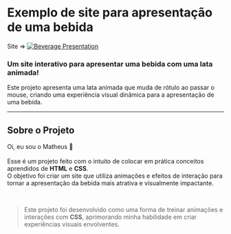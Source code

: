 # Exemplo de site para apresentação de uma bebida  

Site => [![Beverage Presentation](https://img.shields.io/website-up-down-green-red/http/monip.org.svg)](https://th3uss.github.io/SodaSite/)  

### Um site interativo para apresentar uma bebida com uma lata animada!  

Este projeto apresenta uma lata animada que muda de rótulo ao passar o mouse, criando uma experiência visual dinâmica para a apresentação de uma bebida.  

<hr>  

## Sobre o Projeto  
Oi, eu sou o Matheus 👋<br>  
Esse é um projeto feito com o intuito de colocar em prática conceitos aprendidos de **HTML** e **CSS**.  
O objetivo foi criar um site que utiliza animações e efeitos de interação para tornar a apresentação da bebida mais atrativa e visualmente impactante.  

<br>  

> Este projeto foi desenvolvido como uma forma de treinar animações e interações com **CSS**, aprimorando minha habilidade em criar experiências visuais envolventes.  
